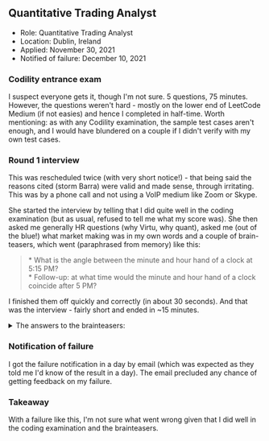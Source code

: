 ## Quantitative Trading Analyst

* Role: Quantitative Trading Analyst
* Location: Dublin, Ireland
* Applied: November 30, 2021
* Notified of failure: December 10, 2021

### Codility entrance exam

I suspect everyone gets it, though I'm not sure. 5 questions, 75 minutes. However, the questions weren't hard - mostly on the lower end of LeetCode Medium (if not easies) and hence I completed in half-time. Worth mentioning: as with any Codility examination, the sample test cases aren't enough, and I would have blundered on a couple if I didn't verify with my own test cases. 

### Round 1 interview

This was rescheduled twice (with very short notice!) - that being said the reasons cited (storm Barra) were valid and made sense, through irritating. This was by a phone call and not using a VoIP medium like Zoom or Skype. 

She started the interview by telling that I did quite well in the coding examination (but as usual, refused to tell me what my score was). She then asked me generally HR questions (why Virtu, why quant), asked me (out of the blue!) what market making was in my own words and a couple of brain-teasers, which went (paraphrased from memory) like this:

<blockquote>
* What is the angle between the minute and hour hand of a clock at 5:15 PM? <br>
* Follow-up: at what time would the minute and hour hand of a clock coincide after 5 PM?
</blockquote>

I finished them off quickly and correctly (in about 30 seconds). And that was the interview - fairly short and ended in ~15 minutes. 

<details>
    <summary>The answers to the brainteasers:</summary>

* For the main question, let 0 degrees be the number 12 of the clock. Then, the minute hand would be 90° from the number 12. The hour hand would be 150 + (30/4) = 157.5°. The difference is hence |157.5°-90°|=67.5°
* For the follow-up, let _x_ be the minute. Then we need to find the angle subtended by the hour hand - from the first part, this is (150 + (30)_x_/60)°. The angle subtended by the minute hand is simply (6*x*)°. Solve for _x_: 150 + _x_/2 = 6*x* -> 150 = 11x/2 -> _x_ = 300/11. The answer can be shown to be somewhere between 5:27 and 5:28 PM. 
 </details>

### Notification of failure

I got the failure notification in a day by email (which was expected as they told me I'd know of the result in a day). The email precluded any chance of getting feedback on my failure. 

### Takeaway

With a failure like this, I'm not sure what went wrong given that I did well in the coding examination and the brainteasers. 